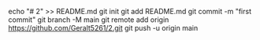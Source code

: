echo "# 2" >> README.md
git init
git add README.md
git commit -m "first commit"
git branch -M main
git remote add origin https://github.com/Geralt5261/2.git
git push -u origin main

